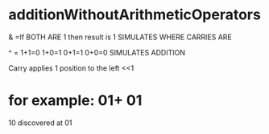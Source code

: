 # additionWithoutArithmeticOperators
 
& =If BOTH ARE 1 then result is 1
SIMULATES WHERE CARRIES ARE

^  =   1+1=0   1+0=1   0+1=1   0+0=0
SIMULATES ADDITION

Carry applies 1 position to the left
<<1

for example:
01+
01
=
10 discovered at 01


